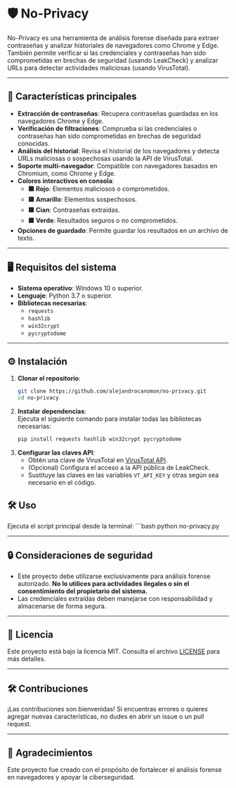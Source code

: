# 🛡️ **No-Privacy**  

No-Privacy es una herramienta de análisis forense diseñada para extraer contraseñas y analizar historiales de navegadores como Chrome y Edge. También permite verificar si las credenciales y contraseñas han sido comprometidas en brechas de seguridad (usando LeakCheck) y analizar URLs para detectar actividades maliciosas (usando VirusTotal).

---

## 🚀 **Características principales**
- **Extracción de contraseñas**: Recupera contraseñas guardadas en los navegadores Chrome y Edge.
- **Verificación de filtraciones**: Comprueba si las credenciales o contraseñas han sido comprometidas en brechas de seguridad conocidas.
- **Análisis del historial**: Revisa el historial de los navegadores y detecta URLs maliciosas o sospechosas usando la API de VirusTotal.
- **Soporte multi-navegador**: Compatible con navegadores basados en Chromium, como Chrome y Edge.
- **Colores interactivos en consola**:
  - **🟥 Rojo**: Elementos maliciosos o comprometidos.
  - **🟨 Amarillo**: Elementos sospechosos.
  - **🟦 Cian**: Contraseñas extraídas.
  - **🟩 Verde**: Resultados seguros o no comprometidos.
- **Opciones de guardado**: Permite guardar los resultados en un archivo de texto.

---

## 🖥️ **Requisitos del sistema**
- **Sistema operativo**: Windows 10 o superior.
- **Lenguaje**: Python 3.7 o superior.
- **Bibliotecas necesarias**: 
  - `requests`
  - `hashlib`
  - `win32crypt`
  - `pycryptodome`

---

## ⚙️ **Instalación**
1. **Clonar el repositorio**:  
   ```bash
   git clone https://github.com/alejandrocanomon/no-privacy.git
   cd no-privacy
2. **Instalar dependencias**:  
   Ejecuta el siguiente comando para instalar todas las bibliotecas necesarias:  
   ```bash
   pip install requests hashlib win32crypt pycryptodome 
3. **Configurar las claves API**:
   - Obtén una clave de VirusTotal en [VirusTotal API](https://www.virustotal.com/gui/join-us).
   - (Opcional) Configura el acceso a la API pública de LeakCheck.
   - Sustituye las claves en las variables `VT_API_KEY` y otras según sea necesario en el código.

## 🛠️ **Uso**

Ejecuta el script principal desde la terminal:
    ```bash
    python no-privacy.py

---

## 🔒 **Consideraciones de seguridad**
- Este proyecto debe utilizarse exclusivamente para análisis forense autorizado. **No lo utilices para actividades ilegales o sin el consentimiento del propietario del sistema.**
- Las credenciales extraídas deben manejarse con responsabilidad y almacenarse de forma segura.

---

## 📜 **Licencia**
Este proyecto está bajo la licencia MIT. Consulta el archivo [LICENSE](LICENSE) para más detalles.

---

## 🛠️ **Contribuciones**
¡Las contribuciones son bienvenidas! Si encuentras errores o quieres agregar nuevas características, no dudes en abrir un issue o un pull request.


---

## 🌟 **Agradecimientos**
Este proyecto fue creado con el propósito de fortalecer el análisis forense en navegadores y apoyar la ciberseguridad.

